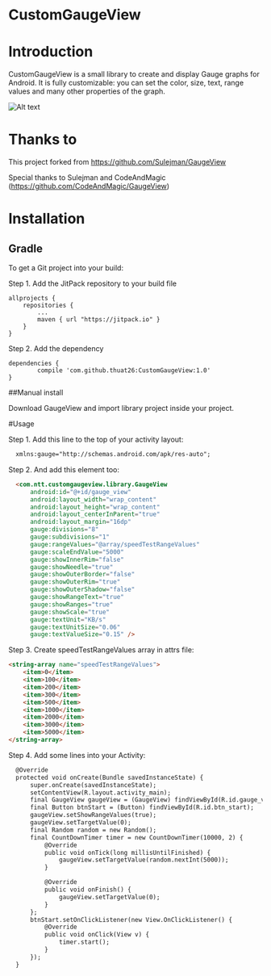 # CustomGaugeView
# Introduction

CustomGaugeView is a small library to create and display Gauge graphs for Android. It is fully customizable: you can set the color, size, text, range values and many other properties of the graph.


![Alt text](https://raw.githubusercontent.com/thuat26/CustomGaugeView/master/art/demo.gif "Demo screenshot")

# Thanks to

This project forked from https://github.com/Sulejman/GaugeView

Special thanks to Sulejman and CodeAndMagic (https://github.com/CodeAndMagic/GaugeView)

# Installation

## Gradle

To get a Git project into your build:

Step 1. Add the JitPack repository to your build file

	allprojects {
		repositories {
			...
			maven { url "https://jitpack.io" }
		}
	}
	
Step 2. Add the dependency

	dependencies {
	        compile 'com.github.thuat26:CustomGaugeView:1.0'
	}
	
##Manual install

Download GaugeView and import library project inside your project.

#Usage

Step 1. Add this line to the top of your activity layout:

```HTML
  xmlns:gauge="http://schemas.android.com/apk/res-auto";
```

Step 2. And add this element too:

```HTML
  <com.ntt.customgaugeview.library.GaugeView
      android:id="@+id/gauge_view"
      android:layout_width="wrap_content"
      android:layout_height="wrap_content"
      android:layout_centerInParent="true"
      android:layout_margin="16dp"
      gauge:divisions="8"
      gauge:subdivisions="1"
      gauge:rangeValues="@array/speedTestRangeValues"
      gauge:scaleEndValue="5000"
      gauge:showInnerRim="false"
      gauge:showNeedle="true"
      gauge:showOuterBorder="false"
      gauge:showOuterRim="true"
      gauge:showOuterShadow="false"
      gauge:showRangeText="true"
      gauge:showRanges="true"
      gauge:showScale="true"
      gauge:textUnit="KB/s"
      gauge:textUnitSize="0.06"
      gauge:textValueSize="0.15" />
```

Step 3. Create speedTestRangeValues array in attrs file:
  ```HTML
  <string-array name="speedTestRangeValues">
      <item>0</item>
      <item>100</item>
      <item>200</item>
      <item>300</item>
      <item>500</item>
      <item>1000</item>
      <item>2000</item>
      <item>3000</item>
      <item>5000</item>
  </string-array>
  ```
  
Step 4. Add some lines into your Activity:

  ```HTML
    @Override
    protected void onCreate(Bundle savedInstanceState) {
        super.onCreate(savedInstanceState);
        setContentView(R.layout.activity_main);
        final GaugeView gaugeView = (GaugeView) findViewById(R.id.gauge_view);
        final Button btnStart = (Button) findViewById(R.id.btn_start);
        gaugeView.setShowRangeValues(true);
        gaugeView.setTargetValue(0);
        final Random random = new Random();
        final CountDownTimer timer = new CountDownTimer(10000, 2) {
            @Override
            public void onTick(long millisUntilFinished) {
                gaugeView.setTargetValue(random.nextInt(5000));
            }

            @Override
            public void onFinish() {
                gaugeView.setTargetValue(0);
            }
        };
        btnStart.setOnClickListener(new View.OnClickListener() {
            @Override
            public void onClick(View v) {
                timer.start();
            }
        });
    }
  ```
